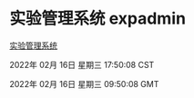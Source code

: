 # 实验管理系统 expadmin
[实验管理系统](http://:56808/expadmin-782313d2-e1b1-4ea7-932e-3a55e6a1a4d0/)

2022年 02月 16日 星期三 17:50:08 CST

2022年 02月 16日 星期三 09:50:08 GMT
